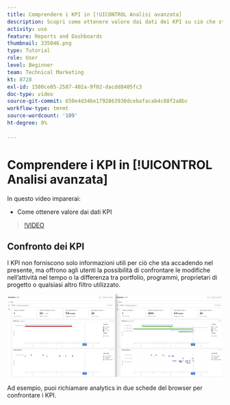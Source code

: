 ```yaml
---
title: Comprendere i KPI in [!UICONTROL Analisi avanzata]
description: Scopri come ottenere valore dai dati dei KPI su ciò che sta accadendo nel presente e sulle tendenze del passato.
activity: use
feature: Reports and Dashboards
thumbnail: 335046.png
type: Tutorial
role: User
level: Beginner
team: Technical Marketing
kt: 8728
exl-id: 1580ce05-2587-402a-9f02-dacdd8405fc3
doc-type: video
source-git-commit: 650e4d346e1792863930dcebafacab4c88f2a8bc
workflow-type: tm+mt
source-wordcount: '109'
ht-degree: 0%

---
```


# Comprendere i KPI in [!UICONTROL Analisi avanzata]

In questo video imparerai:

* Come ottenere valore dai dati KPI

>[!VIDEO](https://video.tv.adobe.com/v/335046/?quality=12&learn=on)

## Confronto dei KPI

I KPI non forniscono solo informazioni utili per ciò che sta accadendo nel presente, ma offrono agli utenti la possibilità di confrontare le modifiche nell’attività nel tempo o la differenza tra portfolio, programmi, proprietari di progetto o qualsiasi altro filtro utilizzato.

![Immagine che mostra due schede del browser affiancate](assets/section-2-0.png)

Ad esempio, puoi richiamare analytics in due schede del browser per confrontare i KPI.
